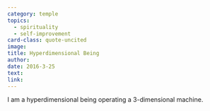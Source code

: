 ```yaml
---
category: temple
topics:
  - spirituality
  - self-improvement
card-class: quote-uncited
image:
title: Hyperdimensional Being
author:
date: 2016-3-25
text:  
link:
---
```

I am a hyperdimensional being operating a 3-dimensional machine.
